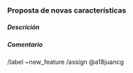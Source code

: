 ### Proposta de novas características

##### Descrición
<!-- Indica brevemente que é o que che gostaría que se engadira á aplicación -->

##### Comentario
<!-- Expón por que consideras necesaria esta nova función e, se o desexas, de que forma se podería implementar -->

<!-- Non borres isto! -->
/label ~new_feature
/assign @a18juancg
